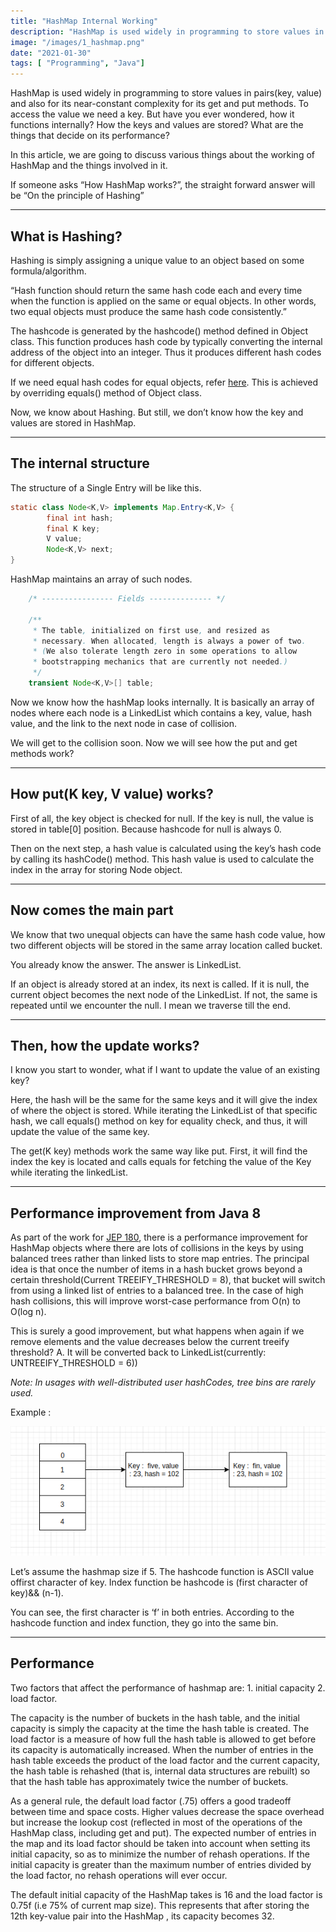 ```yaml
---
title: "HashMap Internal Working"
description: "HashMap is used widely in programming to store values in pairs(key, value)"
image: "/images/1_hashmap.png"
date: "2021-01-30"
tags: [ "Programming", "Java"]
---
```



HashMap is used widely in programming to store values in pairs(key, value) and also for its near-constant complexity for its get and put methods. To access the value we need a key. But have you ever wondered, how it functions internally? How the keys and values are stored? What are the things that decide on its performance?

In this article, we are going to discuss various things about the working of HashMap and the things involved in it.

If someone asks “How HashMap works?”, the straight forward answer will be “On the principle of Hashing”

---

## What is Hashing?

Hashing is simply assigning a unique value to an object based on some formula/algorithm.

“Hash function should return the same hash code each and every time when the function is applied on the same or equal objects. In other words, two equal objects must produce the same hash code consistently.”

The hashcode is generated by the hashcode() method defined in Object class. This function produces hash code by typically converting the internal address of the object into an integer. Thus it produces different hash codes for different objects.

If we need equal hash codes for equal objects, refer [here](https://howtodoinjava.com/java/basics/java-hashcode-equals-methods/). This is achieved by overriding equals() method of Object class.

Now, we know about Hashing. But still, we don’t know how the key and values are stored in HashMap.

---

## The internal structure

The structure of a Single Entry will be like this.

```java
static class Node<K,V> implements Map.Entry<K,V> {
        final int hash;
        final K key;
        V value;
        Node<K,V> next;
}
```

HashMap maintains an array of such nodes.

```java
    /* ---------------- Fields -------------- */

    /**
     * The table, initialized on first use, and resized as
     * necessary. When allocated, length is always a power of two.
     * (We also tolerate length zero in some operations to allow
     * bootstrapping mechanics that are currently not needed.)
     */
    transient Node<K,V>[] table;
```

Now we know how the hashMap looks internally. It is basically an array of nodes where each node is a LinkedList which contains a key, value, hash value, and the link to the next node in case of collision.

We will get to the collision soon. Now we will see how the put and get methods work?

---

## How put(K key, V value) works?

First of all, the key object is checked for null. If the key is null, the value is stored in table[0] position. Because hashcode for null is always 0.

Then on the next step, a hash value is calculated using the key’s hash code by calling its hashCode() method. This hash value is used to calculate the index in the array for storing Node object.

---

## Now comes the main part

We know that two unequal objects can have the same hash code value, how two different objects will be stored in the same array location called bucket.

You already know the answer. The answer is LinkedList.

If an object is already stored at an index, its next is called. If it is null, the current object becomes the next node of the LinkedList. If not, the same is repeated until we encounter the null. I mean we traverse till the end.

---

## Then, how the update works?
I know you start to wonder, what if I want to update the value of an existing key?

Here, the hash will be the same for the same keys and it will give the index of where the object is stored. While iterating the LinkedList of that specific hash, we call equals() method on key for equality check, and thus, it will update the value of the same key.

The get(K key) methods work the same way like put. First, it will find the index the key is located and calls equals for fetching the value of the Key while iterating the linkedList.

---

## Performance improvement from Java 8
As part of the work for [JEP 180](https://openjdk.java.net/jeps/180), there is a performance improvement for HashMap objects where there are lots of collisions in the keys by using balanced trees rather than linked lists to store map entries. The principal idea is that once the number of items in a hash bucket grows beyond a certain threshold(Current TREEIFY_THRESHOLD = 8), that bucket will switch from using a linked list of entries to a balanced tree. In the case of high hash collisions, this will improve worst-case performance from O(n) to O(log n).

This is surely a good improvement, but what happens when again if we remove elements and the value decreases below the current treeify threshold? A. It will be converted back to LinkedList(currently: UNTREEIFY_THRESHOLD = 6))

*Note: In usages with well-distributed user hashCodes, tree bins are rarely used.*

Example :

![Example Hashmap](/images/1_hashmap_example.png)

Let’s assume the hashmap size if 5. The hashcode function is ASCII value offirst character of key. Index function be hashcode is (first character of key)&& (n-1).

You can see, the first character is ‘f’ in both entries. According to the hashcode function and index function, they go into the same bin.

---
## Performance
Two factors that affect the performance of hashmap are: 1. initial capacity 2. load factor.

The capacity is the number of buckets in the hash table, and the initial capacity is simply the capacity at the time the hash table is created. The load factor is a measure of how full the hash table is allowed to get before its capacity is automatically increased. When the number of entries in the hash table exceeds the product of the load factor and the current capacity, the hash table is rehashed (that is, internal data structures are rebuilt) so that the hash table has approximately twice the number of buckets.

As a general rule, the default load factor (.75) offers a good tradeoff between time and space costs. Higher values decrease the space overhead but increase the lookup cost (reflected in most of the operations of the HashMap class, including get and put). The expected number of entries in the map and its load factor should be taken into account when setting its initial capacity, so as to minimize the number of rehash operations. If the initial capacity is greater than the maximum number of entries divided by the load factor, no rehash operations will ever occur.

The default initial capacity of the HashMap takes is 16 and the load factor is 0.75f (i.e 75% of current map size). This represents that after storing the 12th key-value pair into the HashMap , its capacity becomes 32.